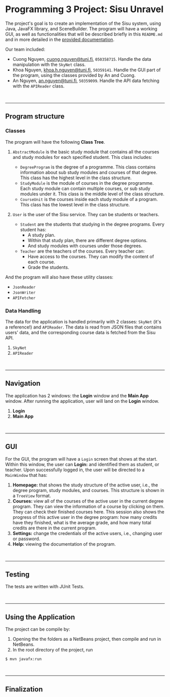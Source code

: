 # Programming 3 Project: Sisu Unravel

The project's goal is to create an implementation of the Sisu system, using Java, JavaFX library, and SceneBuilder. The program will have a working GUI, as well as functionalities that will be described briefly in this `README.md` and in more detailed in the [provided documentation]().

Our team included:

- Cuong Nguyen, cuong.nguyen@tuni.fi, `050358715`. Handle the data manipulation with the `SkyNet` class.
- Khoa Nguyen, khoa.h.nguyen@tuni.fi, `50359141`. Handle the GUI part of the program, using the classes provided by An and Cuong.
- An Nguyen, an.nguyen@tuni.fi, `50359099`. Handle the API data fetching with the `APIReader` class.

</br>

---

## Program structure

### **Classes**

The program will have the following **Class Tree**.

1. `AbstractModule` is the basic study module that contains all the courses and study modules for each specified student. This class includes:

   - `DegreeProgram` is the degree of a programme. This class contains information about sub study modules and courses of that degree. This class has the highest level in the class structure.
   - `StudyModule` is the module of courses in the degree programme. Each study module can contain multiple courses, or sub study modules under it. This class is the middle level of the class structure.
   - `CourseUnit` is the courses inside each study module of a program. This class has the lowest level in the class structure.

2. `User` is the user of the Sisu service. They can be students or teachers.

   - `Student` are the students that studying in the degree programs. Every student has:
     - A study plan.
     - Within that study plan, there are different degree options.
     - And study modules with courses under those degrees.
   - `Teacher` are the teachers of the courses. Every teacher can:
     - Have access to the courses. They can modify the content of each course.
     - Grade the students.

And the program will also have these utility classes:

- `JsonReader`
- `JsonWriter`
- `APIFetcher`

### **Data Handling**

The data for the application is handled primarily with 2 classes: `SkyNet` (it's a reference!) and `APIReader`. The data is read from JSON files that contains users' data, and the corresponding course data is fetched from the Sisu API.

1. `SkyNet`
2. `APIReader`

</br>

---

## Navigation

The application has 2 windows: the **Login** window and the **Main App** window. After running the application, user will land on the **Login** window.

1. **Login**
2. **Main App**

</br>

---

## GUI

For the GUI, the program will have a `Login` screen that shows at the start. Within this window, the user can **Login:** and identified them as student, or teacher. Upon successfully logged in, the user will be directed to a `MainWindow` that has:

1. **Homepage:** that shows the study structure of the active user, i.e., the degree program, study modules, and courses. This structure is shown in a `TreeView` format.
2. **Courses:** view all of the courses of the active user in the current degree program. They can view the information of a course by clicking on them. They can check their finished courses here. This session also shows the progress of this active user in the degree program: how many credits have they finished, what is the average grade, and how many total credits are there in the current program.
3. **Settings:** change the credentials of the active users, i.e., changing user or password.
4. **Help:** viewing the documentation of the program.

</br>

---

## Testing

The tests are written with JUnit Tests.

</br>

---

## Using the Application

The project can be compile by:

1. Opening the the folders as a NetBeans project, then compile and run in NetBeans.
2. In the root directory of the project, run

```
$ mvn javafx:run
```

</br>

---

## Finalization
